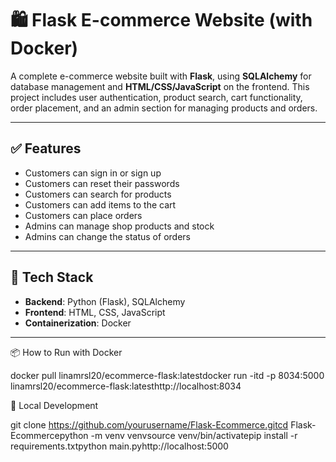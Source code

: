 # 🛍️ Flask E-commerce Website (with Docker)

A complete e-commerce website built with **Flask**, using **SQLAlchemy** for database management and **HTML/CSS/JavaScript** on the frontend. This project includes user authentication, product search, cart functionality, order placement, and an admin section for managing products and orders.

---

## ✅ Features

- Customers can sign in or sign up
- Customers can reset their passwords
- Customers can search for products
- Customers can add items to the cart
- Customers can place orders
- Admins can manage shop products and stock
- Admins can change the status of orders

---

## 🧰 Tech Stack

- **Backend**: Python (Flask), SQLAlchemy
- **Frontend**: HTML, CSS, JavaScript
- **Containerization**: Docker

---

📦 How to Run with Docker

docker pull linamrsl20/ecommerce-flask:latestdocker run -itd -p 8034:5000 linamrsl20/ecommerce-flask:latesthttp://localhost:8034

🐍 Local Development 

git clone https://github.com/yourusername/Flask-Ecommerce.gitcd Flask-Ecommercepython -m venv venvsource venv/bin/activatepip install -r requirements.txtpython main.pyhttp://localhost:5000

